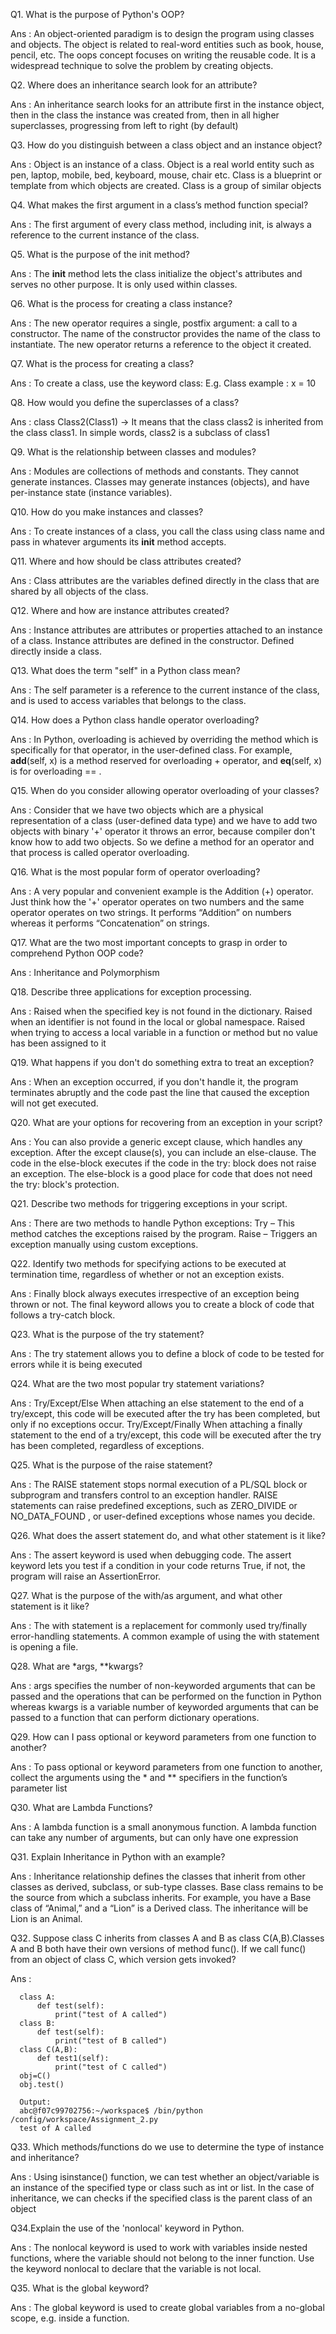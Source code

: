Q1. What is the purpose of Python's OOP?

Ans : An object-oriented paradigm is to design the program using classes and objects. The object is related to real-word entities such as book, house, pencil, etc. The       oops concept focuses on writing the reusable code. It is a widespread technique to solve the problem by creating objects.

Q2. Where does an inheritance search look for an attribute?

Ans : An inheritance search looks for an attribute first in the instance object, then in the class the instance was created from, then in all higher superclasses,           progressing from left to right (by default)

Q3. How do you distinguish between a class object and an instance object?

Ans : Object is an instance of a class. Object is a real world entity such as pen, laptop, mobile, bed, keyboard, mouse, chair etc. 
      Class is a blueprint or template from which objects are created. Class is a group of similar objects

Q4. What makes the first argument in a class’s method function special?

Ans : The first argument of every class method, including init, is always a reference to the current instance of the class.

Q5. What is the purpose of the init method?

Ans : The __init__ method lets the class initialize the object's attributes and serves no other purpose. It is only used within classes.

Q6. What is the process for creating a class instance?

Ans : The new operator requires a single, postfix argument: a call to a constructor. The name of the constructor provides the name of the class to instantiate. The new operator returns a reference to the object it created.

Q7. What is the process for creating a class?

Ans : To create a class, use the keyword class:
      E.g. Class example :
                x = 10

Q8. How would you define the superclasses of a class?

Ans : class Class2(Class1) → It means that the class class2 is inherited from the class class1. In simple words, class2 is a subclass of class1

Q9. What is the relationship between classes and modules?

Ans : Modules are collections of methods and constants. They cannot generate instances. Classes may generate instances (objects), and have per-instance state (instance variables).

Q10. How do you make instances and classes?

Ans : To create instances of a class, you call the class using class name and pass in whatever arguments its __init__ method accepts.

Q11. Where and how should be class attributes created?

Ans : Class attributes are the variables defined directly in the class that are shared by all objects of the class.

Q12. Where and how are instance attributes created?

Ans : Instance attributes are attributes or properties attached to an instance of a class. Instance attributes are defined in the constructor. Defined directly inside a class.

Q13. What does the term "self" in a Python class mean?

Ans : The self parameter is a reference to the current instance of the class, and is used to access variables that belongs to the class.

Q14. How does a Python class handle operator overloading?

Ans : In Python, overloading is achieved by overriding the method which is specifically for that operator, in the user-defined class. For example, __add__(self, x) is a method reserved for overloading + operator, and __eq__(self, x) is for overloading == .

Q15. When do you consider allowing operator overloading of your classes?

Ans : Consider that we have two objects which are a physical representation of a class (user-defined data type) and we have to add two objects with binary '+' operator it throws an error, because compiler don't know how to add two objects. So we define a method for an operator and that process is called operator overloading.

Q16. What is the most popular form of operator overloading?

Ans : A very popular and convenient example is the Addition (+) operator. Just think how the '+' operator operates on two numbers and the same operator operates on two strings. It performs “Addition” on numbers whereas it performs “Concatenation” on strings.

Q17. What are the two most important concepts to grasp in order to comprehend Python OOP code?

Ans : Inheritance and Polymorphism

Q18. Describe three applications for exception processing.

Ans : 
Raised when the specified key is not found in the dictionary. 
Raised when an identifier is not found in the local or global namespace. 
Raised when trying to access a local variable in a function or method but no value has been assigned to it

Q19. What happens if you don't do something extra to treat an exception?

Ans : When an exception occurred, if you don't handle it, the program terminates abruptly and the code past the line that caused the exception will not get executed.

Q20. What are your options for recovering from an exception in your script?

Ans : You can also provide a generic except clause, which handles any exception. After the except clause(s), you can include an else-clause. The code in the else-block executes if the code in the try: block does not raise an exception. The else-block is a good place for code that does not need the try: block's protection.

Q21. Describe two methods for triggering exceptions in your script.

Ans : There are two methods to handle Python exceptions: 
      Try – This method catches the exceptions raised by the program. 
      Raise – Triggers an exception manually using custom exceptions.

Q22. Identify two methods for specifying actions to be executed at termination time, regardless of whether or not an exception exists.

Ans : Finally block always executes irrespective of an exception being thrown or not. The final keyword allows you to create a block of code that follows a try-catch         block.

Q23. What is the purpose of the try statement?

Ans : The try statement allows you to define a block of code to be tested for errors while it is being executed

Q24. What are the two most popular try statement variations?

Ans : 
      Try/Except/Else
      When attaching an else statement to the end of a try/except, this code will be executed after the try has been completed, but only if no exceptions occur.
      Try/Except/Finally
      When attaching a finally statement to the end of a try/except, this code will be executed after the try has been completed, regardless of exceptions.

Q25. What is the purpose of the raise statement?

Ans : The RAISE statement stops normal execution of a PL/SQL block or subprogram and transfers control to an exception handler. RAISE statements can raise predefined exceptions, such as ZERO_DIVIDE or NO_DATA_FOUND , or user-defined exceptions whose names you decide.

Q26. What does the assert statement do, and what other statement is it like?

Ans : The assert keyword is used when debugging code. The assert keyword lets you test if a condition in your code returns True, if not, the program will raise an AssertionError.

Q27. What is the purpose of the with/as argument, and what other statement is it like?

Ans : The with statement is a replacement for commonly used try/finally error-handling statements. A common example of using the with statement is opening a file.

Q28. What are *args, **kwargs?

Ans : args specifies the number of non-keyworded arguments that can be passed and the operations that can be performed on the function in Python whereas kwargs is a variable number of keyworded arguments that can be passed to a function that can perform dictionary operations.

Q29. How can I pass optional or keyword parameters from one function to another?

Ans : To pass optional or keyword parameters from one function to another, collect the arguments using the * and ** specifiers in the function’s parameter list

Q30. What are Lambda Functions?

Ans : A lambda function is a small anonymous function. A lambda function can take any number of arguments, but can only have one expression

Q31. Explain Inheritance in Python with an example?

Ans : Inheritance relationship defines the classes that inherit from other classes as derived, subclass, or sub-type classes. Base class remains to be the source from which a subclass inherits. For example, you have a Base class of “Animal,” and a “Lion” is a Derived class. The inheritance will be Lion is an Animal.

Q32. Suppose class C inherits from classes A and B as class C(A,B).Classes A and B both have their own versions of method func(). If we call func() from an object of 
class C, which version gets invoked?


Ans : 

      class A:
          def test(self):
              print("test of A called")
      class B:
          def test(self):
              print("test of B called") 
      class C(A,B):
          def test1(self):
              print("test of C called") 
      obj=C()
      obj.test()

      Output:
      abc@f07c99702756:~/workspace$ /bin/python /config/workspace/Assignment_2.py
      test of A called

Q33. Which methods/functions do we use to determine the type of instance and inheritance?

Ans : Using isinstance() function, we can test whether an object/variable is an instance of the specified type or class such as int or list. In the case of inheritance, we can checks if the specified class is the parent class of an object

Q34.Explain the use of the 'nonlocal' keyword in Python.

Ans : The nonlocal keyword is used to work with variables inside nested functions, where the variable should not belong to the inner function. Use the keyword nonlocal to declare that the variable is not local.

Q35. What is the global keyword?

Ans : The global keyword is used to create global variables from a no-global scope, e.g. inside a function.
